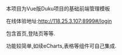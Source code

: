 本项目为Vue版Duku项目的基础前端管理模板

在线体验地址:http://118.25.3.107:8999#/login

包含首页,登陆页等等.

功能较简单,如续eCharts,表格等组件可自己集成.
